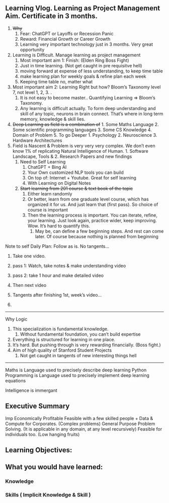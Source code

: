 ## Learning Vlog. Learning as Project Management Aim. Certificate in 3 months.
1. ~~Why~~
	1. Fear: ChatGPT or Layoffs or Recession Panic
	2. Reward: Financial Growth or Career Growth
	4. Learning very important technology just in 3 months. Very great opportunity
3. Learning is Difficult. Manage learning as project management
	1. Most important aim 1: Finish: (Elden Ring Boss Fight)
	1. Just in time learning. (Not get caught in pre requisitve hell)
	4. moving forward at expense of less understanding, to keep time table
	5. make learning plan for weekly goals & refine plan each week
	6. Keeping time table no, matter what
4. Most important aim 2: Learning Right but how? Bloom’s Taxonomy level 7, not level 1, 2, 3. . 
	1. It is not easy to become master.. Quantifying Learning => Bloom’s Taxonomy. 
	2. Any learning is difficult actually. To form deep understanding and skill of any topic, neurons in brain connect. That’s where in long term memory, knowledge & skill lies. 
5. ~~Deep Learning as field is a combination of~~
		1. Some Maths Language
		2. Some scientific programming languages
		3. Some CS Knowledge
		4. Domain of Problem
		5. To go Deeper
			1. Psychology
			2. Neuroscience
			3. Hardware Architectures
6. Field is Nascent & Problem is very very very complex. We don’t even know 1% of replicating Natural Intelligence of Human.
			1. Software Landscape, Tools & 
			2. Research Papers and new findings
	1. Need to Self Learning
		1. ChatGPT + Bing AI
		2. Your Own customized NLP tools you can build
		3. On top of: Internet + Youtube. Great for self learning
		4. With Learning on Digital Notes
	2. ~~Start learning from 201 course & text book of the topic~~
		1. Either learn randomly
		2. Or better, learn from one graduate level course, which has organized it for us. And just learn that (first pass). So choice of course is important
		3. Then the learning process is important. You can iterate, refine, your learning. Just look again, practice wider, keep improving. Wow. It’s hard to quantify this. 
			1. May be, can define a few beginning steps. And rest can come later. Of course because nothing is planned from beginning

Note to self
Daily Plan: Follow as is. No tangents… 
1. Take one video. 
2. pass 1: Watch, take notes & make understanding video
3. pass 2: take 1 hour and make detailed video
4. Then next video
5. Tangents after finishing 1st, week’s video… 

7. 

---


Why Logic
1. This specialization is fundamental knowledge. 
	1. Without fundamental foundation, you can’t build expertise
2. Everything is structured for learning in one place. 
3. It’s hard. But pushing through is very rewarding financially. (Boss fight.)
4. Aim of high quality of Stanford Student Projects	  
	  1. Not get caught in tangents of new interesting things hell

---

Maths is Language used to precisely describe deep learning
Python Programming is Language used to precisely implement deep learning equations

Intelligence is immergant


## Executive Summary
Imp
Economically Profitable
Feasible with a few skilled people + Data & Compute for Corporates. (Complex problems)
General Purpose Problem Solving. (It is applicable in any domain, at any level recursively)
Feasible for individuals too. (Low hanging fruits)

## Learning Objectives:

## What you would have learned:
### Knowledge
### Skills ( Implicit Knowledge & Skill )